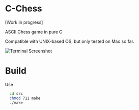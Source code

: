 # C-Chess

[Work in progress]

ASCII Chess game in pure C

Compatible with UNIX-based OS, but only tested on Mac so far.

![Terminal Screenshot](../../screenshots/demo1.jpg?raw=true "Looks like this")

# Build

Use
```bash
  cd src
  chmod 711 make
  ./make
```
